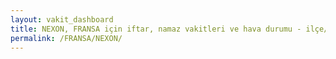 ```yaml
---
layout: vakit_dashboard
title: NEXON, FRANSA için iftar, namaz vakitleri ve hava durumu - ilçe/eyalet seç
permalink: /FRANSA/NEXON/
---
```


<script type="text/javascript">
  var GLOBAL_COUNTRY = 'FRANSA';
  var GLOBAL_CITY = 'NEXON';
  var GLOBAL_STATE = '';
  var lat = 72;
  var lon = 21;
</script>
